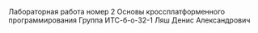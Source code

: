 Лабораторная работа номер 2 
Основы кроссплатформенного программирования 
Группа ИТС-б-о-32-1
Ляш Денис Александрович